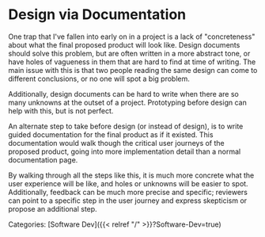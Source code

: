 # Design via Documentation

One trap that I've fallen into early on in a project is a lack of "concreteness"
about what the final proposed product will look like.
Design documents should solve this problem, but are often written in a more
abstract tone, or have holes of vagueness in them that are hard to find at time
of writing.
The main issue with this is that two people reading the same design can come to
different conclusions, or no one will spot a big problem.

Additionally, design documents can be hard to write when there are so many
unknowns at the outset of a project.
Prototyping before design can help with this, but is not perfect.

An alternate step to take before design (or instead of design), is to write
guided documentation for the final product as if it existed.
This documentation would walk though the critical user journeys of the proposed
product, going into more implementation detail than a normal documentation page.

By walking through all the steps like this, it is much more concrete what the
user experience will be like, and holes or unknowns will be easier to spot.
Additionally, feedback can be much more precise and specific; reviewers can
point to a specific step in the user journey and express skepticism or propose
an additional step.

Categories: [Software Dev]({{< relref "/" >}}?Software-Dev=true)
